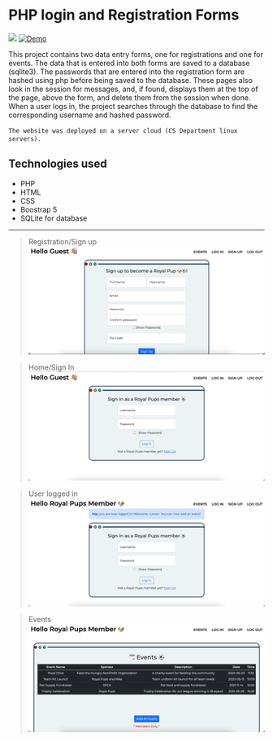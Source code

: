 # PHP login and Registration Forms


![](https://img.shields.io/github/languages/top/nanifour/php-registration?style=for-the-badge)        [![Demo](https://img.shields.io/badge/Demo-informational?style=for-the-badge&logo=github)](https://www.cs.odu.edu/~dhollowa/royalpup-php/index.php)


This project contains two data entry forms, one for registrations and one for events. The data that is entered into both forms are saved to a database (sqlite3). The passwords that are entered into the registration form are hashed using php before being saved to the database. These pages also look in the session for messages, and, if found, displays them at the top of the page, above the form, and delete them from the session when done. When a user logs in, the project searches through the database to find the corresponding username and hashed password.

    The website was deployed on a server cloud (CS Department linux servers).



## Technologies used
- PHP
- HTML
- CSS
- Boostrap 5
- SQLite for database 

---

>Registration/Sign up
![screenshot](images/signup.png)

>Home/Sign In 
![screenshot](images/guest-home.png)

>User logged in
![screenshot](images/member-home.png)

>Events
![screenshot](images/member-event.png)



